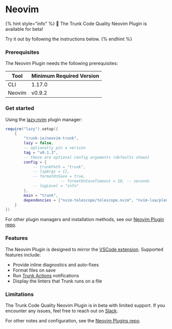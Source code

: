 # Neovim

{% hint style="info" %}
📘 The Trunk Code Quality Neovim Plugin is available for beta!

Try it out by following the instructions below.
{% endhint %}

### Prerequisites

The Neovim Plugin needs the following prerequisites:

| Tool   | Minimum Required Version |
| ------ | ------------------------ |
| CLI    | 1.17.0                   |
| Neovim | v0.9.2                   |

### Get started

Using the [lazy.nvim](https://github.com/folke/lazy.nvim#readme) plugin manager:

```lua
require("lazy").setup({
	{
		"trunk-io/neovim-trunk",
		lazy = false,
		-- optionally pin a version
		tag = "v0.1.3",
		-- these are optional config arguments (defaults shown)
		config = {
			-- trunkPath = "trunk",
			-- lspArgs = {},
			-- formatOnSave = true,
                        -- formatOnSaveTimeout = 10, -- seconds
			-- logLevel = "info"
		},
		main = "trunk",
		dependencies = {"nvim-telescope/telescope.nvim", "nvim-lua/plenary.nvim"}
	}
})
```

For other plugin managers and installation methods, see our [Neovim Plugin repo](https://github.com/trunk-io/neovim-trunk#installation).

### Features

The Neovim Plugin is designed to mirror the [VSCode extension](vscode.md). Supported features include:

* Provide inline diagnostics and auto-fixes
* Format files on save
* Run [Trunk Actions](../../references/cli/getting-started/actions/) notifications
* Display the linters that Trunk runs on a file

### Limitations

The Trunk Code Quality Neovim Plugin is in beta with limited support. If you encounter any issues, feel free to reach out on [Slack](https://slack.trunk.io).

For other notes and configuration, see the [Neovim Plugins repo](https://github.com/trunk-io/neovim-trunk#trunk-check-neovim-plugin).
